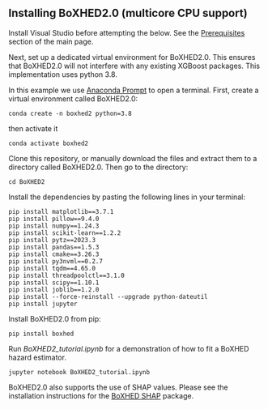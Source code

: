 ## Installing BoXHED2.0 (multicore CPU support)

Install Visual Studio before attempting the below. See the [Prerequisites](https://docs.anaconda.com/anaconda/install/) section of the main page.

Next, set up a dedicated virtual environment for BoXHED2.0. This ensures that BoXHED2.0 will not interfere with any existing XGBoost packages. This implementation uses python 3.8.

In this example we use [Anaconda Prompt](https://docs.anaconda.com/anaconda/install/) to open a terminal. First, create a virtual environment called BoXHED2.0:
```
conda create -n boxhed2 python=3.8
```

then activate it
```
conda activate boxhed2
```

Clone this repository, or manually download the files and extract them to a directory called BoXHED2.0. Then go to the directory:
```
cd BoXHED2
```

Install the dependencies by pasting the following lines in your terminal:
```
pip install matplotlib==3.7.1
pip install pillow==9.4.0
pip install numpy==1.24.3
pip install scikit-learn==1.2.2
pip install pytz==2023.3
pip install pandas==1.5.3
pip install cmake==3.26.3
pip install py3nvml==0.2.7
pip install tqdm==4.65.0
pip install threadpoolctl==3.1.0
pip install scipy==1.10.1
pip install joblib==1.2.0
pip install --force-reinstall --upgrade python-dateutil
pip install jupyter
```

Install BoXHED2.0 from pip:
```
pip install boxhed
```

Run *BoXHED2_tutorial.ipynb* for a demonstration of how to fit a BoXHED hazard estimator.
```
jupyter notebook BoXHED2_tutorial.ipynb
``` 

BoXHED2.0 also supports the use of SHAP values. Please see the installation instructions for the [BoXHED SHAP](https://github.com/BoXHED/BoXHED2.0/blob/master/README_SHAP.md) package.
